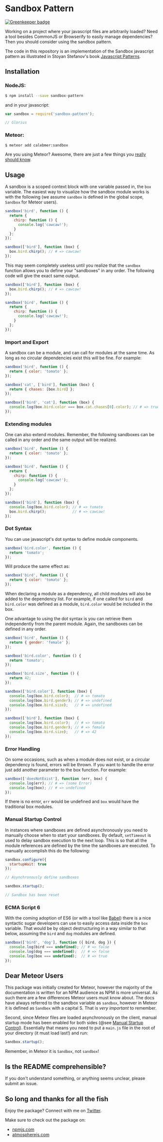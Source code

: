 # Sandbox Pattern

[![Greenkeeper badge](https://badges.greenkeeper.io/calebmer/sandbox-pattern.svg)](https://greenkeeper.io/)

Working on a project where your javascript files are arbitrarily loaded? Need a tool besides CommonJS or Browserify to easily manage dependencies? Then you should consider using the sandbox pattern.

The code in this repository is an implementation of the Sandbox javascript pattern as illustrated in Stoyan Stefanov's book [Javascript Patterns](http://www.amazon.com/JavaScript-Patterns-Stoyan-Stefanov/dp/0596806752).

## Installation

### NodeJS:

```bash
$ npm install --save sandbox-pattern
```

and in your javascript:

```javascript
var sandbox = require('sandbox-pattern');

// Glorius
```

### Meteor:

```bash
$ meteor add calebmer:sandbox
```

Are you using Meteor? Awesome, there are just a few things you [really should know](https://github.com/calebmer/sandbox-pattern#dear-meteor-users).

## Usage

A sandbox is a scoped context block with one variable passed in, the `box` variable. The easiest way to visualize how the sandbox module works is with the following (we assume `sandbox` is defined in the global scope, `Sandbox` for Meteor users).

```javascript
sandbox('bird', function () {
  return {
    chirp: function () {
      console.log('cawcaw!');
    }
  };
});

sandbox(['bird'], function (box) {
  box.bird.chirp(); // # => cawcaw!
});
```

This may seem completely useless until you realize that the `sandbox` function allows you to define your "sandboxes" in any order. The following code will give the exact same output.

```javascript
sandbox(['bird'], function (box) {
  box.bird.chirp(); // # => cawcaw!
});

sandbox('bird', function () {
  return {
    chirp: function () {
      console.log('cawcaw!');
    }
  };
});
```

### Import and Export

A sandbox can be a module, and can call for modules at the same time. As long as no circular dependencies exist this will be fine. For example:

```javascript
sandbox('bird', function () {
  return { color: 'tomato' };
});

sandbox('cat', ['bird'], function (box) {
  return { chases: [box.bird] };
});

sandbox(['bird', 'cat'], function (box) {
  console.log(box.bird.color === box.cat.chases[0].color); // # => true
});
```

### Extending modules

One can also extend modules. Remember, the following sandboxes can be called in any order and the same output will be realized.

```javascript
sandbox('bird', function () {
  return { color: 'tomato' };
});

sandbox('bird', function () {
  return {
    chirp: function () {
      console.log('cawcaw!');
    }
  };
});

sandbox(['bird'], function (box) {
  console.log(box.bird.color); // # => tomato
  box.bird.chirp();            // # => cawcaw!
});
```

### Dot Syntax

You can use javascript's dot syntax to define module components.

```javascript
sandbox('bird.color', function () {
  return 'tomato';
});
```

Will produce the same effect as:

```javascript
sandbox('bird', function () {
  return { color: 'tomato' };
});
```

When declaring a module as a dependency, all child modules will also be added to the dependency list. For example, if one called for `bird` and `bird.color` was defined as a module, `bird.color` would be included in the box.

One advantage to using the dot syntax is you can retrieve them independently from the parent module. Again, the sandboxes can be defined in any order.

```javascript
sandbox('bird', function () {
  return { gender: 'female' };
});

sandbox('bird.color', function () {
  return 'tomato';
});

sandbox('bird.size', function () {
  return 42;
});

sandbox(['bird.color'], function (box) {
  console.log(box.bird.color);  // # => tomato
  console.log(box.bird.gender); // # => undefined
  console.log(box.bird.size);   // # => undefined
});

sandbox(['bird'], function (box) {
  console.log(box.bird.color);  // # => tomato
  console.log(box.bird.gender); // # => female
  console.log(box.bird.size);   // # => 42
});
```

### Error Handling

On some occasions, such as when a module does not exist, or a circular dependency is found, errors will be thrown. If you want to handle the error just add another parameter to the box function. For example:

```javascript
sandbox(['doesNotExist'], function (err, box) {
  console.log(err); // # => (some Error)
  console.log(box); // # => undefined
});
```

If there is no error, `err` would be undefined and `box` would have the traditional box modules.

### Manual Startup Control

In instances where sandboxes are defined asynchronously you need to manually choose when to start your sandboxes. By default, `setTimeout` is used to delay sandbox execution to the next loop. This is so that all the module references are defined by the time the sandboxes are executed. To manually accomplish this do the following:

```javascript
sandbox.configure({
  startupWait: true
});

// Asynchronously define sandboxes

sandbox.startup();

// Sandbox has been reset
```

### ECMA Script 6

With the coming adoption of ES6 (or with a tool like [Babel](https://babeljs.io/)) there is a nice syntactic sugar developers can use to easily access data inside the `box` variable. That would be by object destructuring in a way similar to that below, assuming the `bird` and `dog` modules are defined.

```javascript
sandbox(['bird', 'dog'], function ({ bird, dog }) {
  console.log(bird === undefined); // # => false
  console.log(dog === undefined);  // # => false
  console.log(box === undefined);  // # => true
});
```

## Dear Meteor Users

This package was initially created for Meteor, however the majority of the documentation is written for an NPM audience as NPM is more universal. As such there are a few differences Meteor users must know about. The docs have always referred to the sandbox variable as `sandbox`, however in Meteor it is defined as `Sandbox` with a capital S. That is *very important* to remember.

Second, since Meteor files are loaded asynchronously on the client, manual startup mode has been enabled for both sides (@see [Manual Startup Control](https://github.com/calebmer/sandbox-pattern#manual-startup-control)). Essentially that means you need to put a `main.js` file in the root of your directory (it must load last!) and run:

```javascript
Sandbox.startup();
```

Remember, in Meteor it is `Sandbox`, not `sandbox`!

## Is the README comprehensible?

If you don't understand something, or anything seems unclear, please submit an issue.

## So long and thanks for all the fish

Enjoy the package? Connect with me on [Twitter](https://twitter.com/calebmer).

Make sure to check out the package on:
- [npmjs.com](https://www.npmjs.com/package/sandbox-pattern)
- [atmospherejs.com](https://atmospherejs.com/calebmer/sandbox)
